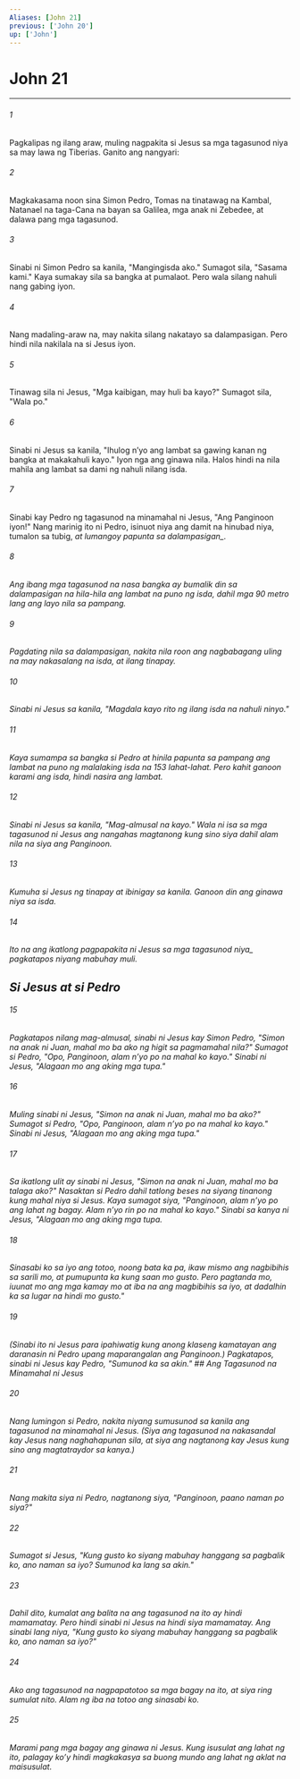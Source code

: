 ```yaml
---
Aliases: [John 21]
previous: ['John 20']
up: ['John']
---
```

# John 21

***






















###### 1 










Pagkalipas ng ilang araw, muling nagpakita si Jesus sa mga tagasunod niya sa may lawa ng Tiberias. Ganito ang nangyari: 





















###### 2 










Magkakasama noon sina Simon Pedro, Tomas na tinatawag na Kambal, Natanael na taga-Cana na bayan sa Galilea, mga anak ni Zebedee, at dalawa pang mga tagasunod. 





















###### 3 










Sinabi ni Simon Pedro sa kanila, "Mangingisda ako." Sumagot sila, "Sasama kami." Kaya sumakay sila sa bangka at pumalaot. Pero wala silang nahuli nang gabing iyon. 





















###### 4 










Nang madaling-araw na, may nakita silang nakatayo sa dalampasigan. Pero hindi nila nakilala na si Jesus iyon. 





















###### 5 










Tinawag sila ni Jesus, "Mga kaibigan, may huli ba kayo?" Sumagot sila, "Wala po." 





















###### 6 










Sinabi ni Jesus sa kanila, "Ihulog nʼyo ang lambat sa gawing kanan ng bangka at makakahuli kayo." Iyon nga ang ginawa nila. Halos hindi na nila mahila ang lambat sa dami ng nahuli nilang isda. 





















###### 7 










Sinabi kay Pedro ng tagasunod na minamahal ni Jesus, "Ang Panginoon iyon!" Nang marinig ito ni Pedro, isinuot niya ang damit na hinubad niya, tumalon sa tubig, <i class="trans-change">at lumangoy papunta sa dalampasigan_. 





















###### 8 










Ang ibang mga tagasunod na nasa bangka ay bumalik din sa dalampasigan na hila-hila ang lambat na puno ng isda, dahil mga 90 metro lang ang layo nila sa pampang. 





















###### 9 










Pagdating nila sa dalampasigan, nakita nila roon ang nagbabagang uling na may nakasalang na isda, at ilang tinapay. 





















###### 10 










Sinabi ni Jesus sa kanila, "Magdala kayo rito ng ilang isda na nahuli ninyo." 





















###### 11 










Kaya sumampa sa bangka si Pedro at hinila papunta sa pampang ang lambat na puno ng malalaking isda na 153 lahat-lahat. Pero kahit ganoon karami ang isda, hindi nasira ang lambat. 





















###### 12 










Sinabi ni Jesus sa kanila, "Mag-almusal na kayo." Wala ni isa sa mga tagasunod ni Jesus ang nangahas magtanong kung sino siya dahil alam nila na siya ang Panginoon. 





















###### 13 










Kumuha si Jesus ng tinapay at ibinigay sa kanila. Ganoon din ang ginawa niya sa isda. 





















###### 14 










Ito na ang ikatlong pagpapakita ni Jesus sa mga tagasunod <i class="trans-change">niya_ pagkatapos niyang mabuhay muli.

## Si Jesus at si Pedro 





















###### 15 










Pagkatapos nilang mag-almusal, sinabi ni Jesus kay Simon Pedro, "Simon na anak ni Juan, mahal mo ba ako ng higit sa pagmamahal nila?" Sumagot si Pedro, "Opo, Panginoon, alam nʼyo po na mahal ko kayo." Sinabi ni Jesus, "Alagaan mo ang aking mga tupa." 





















###### 16 










Muling sinabi ni Jesus, "Simon na anak ni Juan, mahal mo ba ako?" Sumagot si Pedro, "Opo, Panginoon, alam nʼyo po na mahal ko kayo." Sinabi ni Jesus, "Alagaan mo ang aking mga tupa." 





















###### 17 










Sa ikatlong ulit ay sinabi ni Jesus, "Simon na anak ni Juan, mahal mo ba talaga ako?" Nasaktan si Pedro dahil tatlong beses na siyang tinanong kung mahal niya si Jesus. Kaya sumagot siya, "Panginoon, alam nʼyo po ang lahat ng bagay. Alam nʼyo rin po na mahal ko kayo." Sinabi sa kanya ni Jesus, "Alagaan mo ang aking mga tupa. 





















###### 18 










Sinasabi ko sa iyo ang totoo, noong bata ka pa, ikaw mismo ang nagbibihis sa sarili mo, at pumupunta ka kung saan mo gusto. Pero pagtanda mo, iuunat mo ang mga kamay mo at iba na ang magbibihis sa iyo, at dadalhin ka sa lugar na hindi mo gusto." 





















###### 19 










(Sinabi ito ni Jesus para ipahiwatig kung anong klaseng kamatayan ang daranasin ni Pedro upang maparangalan ang Panginoon.) Pagkatapos, sinabi ni Jesus kay Pedro, "Sumunod ka sa akin." ## Ang Tagasunod na Minamahal ni Jesus 





















###### 20 










Nang lumingon si Pedro, nakita niyang sumusunod sa kanila ang tagasunod na minamahal ni Jesus. (Siya ang tagasunod na nakasandal kay Jesus nang naghahapunan sila, at siya ang nagtanong kay Jesus kung sino ang magtatraydor sa kanya.) 





















###### 21 










Nang makita siya ni Pedro, nagtanong siya, "Panginoon, paano naman po siya?" 





















###### 22 










Sumagot si Jesus, "Kung gusto ko siyang mabuhay hanggang sa pagbalik ko, ano naman sa iyo? Sumunod ka lang sa akin." 





















###### 23 










Dahil dito, kumalat ang balita na ang tagasunod na ito ay hindi mamamatay. Pero hindi sinabi ni Jesus na hindi siya mamamatay. Ang sinabi lang niya, "Kung gusto ko siyang mabuhay hanggang sa pagbalik ko, ano naman sa iyo?" 





















###### 24 










Ako ang tagasunod na nagpapatotoo sa mga bagay na ito, at siya ring sumulat nito. Alam ng iba na totoo ang sinasabi ko. 





















###### 25 










Marami pang mga bagay ang ginawa ni Jesus. Kung isusulat ang lahat ng ito, palagay koʼy hindi magkakasya sa buong mundo ang lahat ng aklat na maisusulat.

